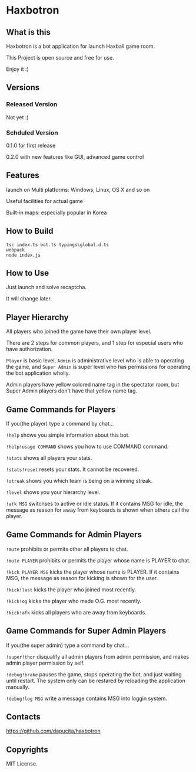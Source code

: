 # Haxbotron

## What is this
Haxbotron is a bot application for launch Haxball game room.

This Project is open source and free for use.

Enjoy it :)

## Versions
### Released Version
Not yet :)

### Schduled Version
0.1.0 for first release

0.2.0 with new features like GUI, advanced game control

## Features
launch on Multi platforms: Windows, Linux, OS X and so on

Useful facilities for actual game

Built-in maps: especially popular in Korea


## How to Build
```
tsc index.ts bot.ts typings\global.d.ts
webpack
node index.js
```

## How to Use
Just launch and solve recaptcha.

It will change later.

## Player Hierarchy

All players who joined the game have their own player level.

There are 2 steps for common players, and 1 step for especial users who have authorization.

`Player` is basic level, `Admin` is administrative level who is able to operating the game, and `Super Admin` is super level who has permissions for operating the bot application wholly.

Admin players have yellow colored name tag in the spectator room, but Super Admin players don't have that yellow name tag.

## Game Commands for Players
If you(the player) type a command by chat...

`!help` shows you simple information about this bot.

`!help!usage COMMAND` shows you how to use COMMAND command.

`!stats` shows all players your stats.

`!stats!reset` resets your stats. It cannot be recovered.

`!streak` shows you which team is being on a winning streak.

`!level` shows you your hierarchy level.

`!afk MSG` switchses to active or idle status. If it contains MSG for idle, the message as reason for away from keyboards is shown when others call the player.

## Game Commands for Admin Players
`!mute` prohibits or permits other all players to chat.

`!mute PLAYER` prohibits or permits the player whose name is PLAYER to chat.

`!kick PLAYER MSG` kicks the player whose name is PLAYER. If it contains MSG, the message as reason for kicking is shown for the user.

`!kick!last` kicks the player who joined most recently.

`!kick!og` kicks the player who made O.G. most recently.

`!kick!afk` kicks all players who are away from keyboards.

## Game Commands for Super Admin Players

If you(the super admin) type a command by chat...

`!super!thor` disqualify all admin players from admin permission, and makes admin player permission by self.

`!debug!brake` pauses the game, stops operating the bot, and just waiting until restart. The system only can be restared by reloading the application manually.

`!debug!log MSG` write a message contains MSG into loggin system.

## Contacts
https://github.com/dapucita/haxbotron

## Copyrights
MIT License.